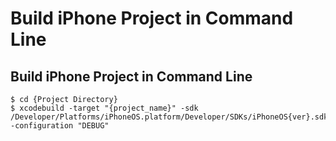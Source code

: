 # Build iPhone Project in Command Line

## Build iPhone Project in Command Line

    $ cd {Project Directory}
    $ xcodebuild -target "{project_name}" -sdk /Developer/Platforms/iPhoneOS.platform/Developer/SDKs/iPhoneOS{ver}.sdk/ -configuration "DEBUG"

